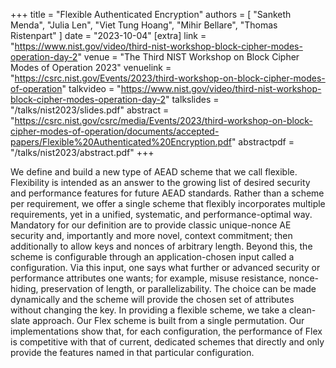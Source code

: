 +++
title = "Flexible Authenticated Encryption"
authors = [
    "Sanketh Menda", "Julia Len", "Viet Tung Hoang", "Mihir Bellare", "Thomas Ristenpart"
]
date = "2023-10-04"
[extra]
link = "https://www.nist.gov/video/third-nist-workshop-block-cipher-modes-operation-day-2"
venue = "The Third NIST Workshop on Block Cipher Modes of Operation 2023"
venuelink = "https://csrc.nist.gov/Events/2023/third-workshop-on-block-cipher-modes-of-operation"
talkvideo = "https://www.nist.gov/video/third-nist-workshop-block-cipher-modes-operation-day-2"
talkslides = "/talks/nist2023/slides.pdf"
abstract = "https://csrc.nist.gov/csrc/media/Events/2023/third-workshop-on-block-cipher-modes-of-operation/documents/accepted-papers/Flexible%20Authenticated%20Encryption.pdf"
abstractpdf = "/talks/nist2023/abstract.pdf"
+++

We define and build a new type of AEAD scheme that we call flexible. Flexibility is intended as an answer to the growing list of desired security and performance features for future AEAD standards. Rather than a scheme per requirement, we offer a single scheme that flexibly incorporates multiple requirements, yet in a unified, systematic, and performance-optimal way. Mandatory for our definition are to provide classic unique-nonce AE security and, importantly and more novel, context commitment; then additionally to allow keys and nonces of arbitrary length. Beyond this, the scheme is configurable through an application-chosen input called a configuration. Via this input, one says what further or advanced security or performance attributes one wants; for example, misuse resistance, nonce-hiding, preservation of length, or parallelizability. The choice can be made dynamically and the scheme will provide the chosen set of attributes without changing the key. In providing a flexible scheme, we take a clean-slate approach. Our Flex scheme is built from a single permutation. Our implementations show that, for each configuration, the performance of Flex is competitive with that of current, dedicated schemes that directly and only provide the features named in that particular configuration.
